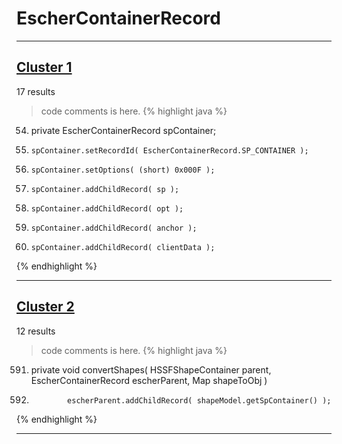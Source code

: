 # EscherContainerRecord

***

## [Cluster 1](./1)
17 results
> code comments is here.
{% highlight java %}
54. private EscherContainerRecord spContainer;
84.     spContainer.setRecordId( EscherContainerRecord.SP_CONTAINER );
85.     spContainer.setOptions( (short) 0x000F );
97.     spContainer.addChildRecord( sp );
98.     spContainer.addChildRecord( opt );
99.     spContainer.addChildRecord( anchor );
100.     spContainer.addChildRecord( clientData );
{% endhighlight %}

***

## [Cluster 2](./2)
12 results
> code comments is here.
{% highlight java %}
591. private void convertShapes( HSSFShapeContainer parent, EscherContainerRecord escherParent, Map shapeToObj )
621.             escherParent.addChildRecord( shapeModel.getSpContainer() );
{% endhighlight %}

***

